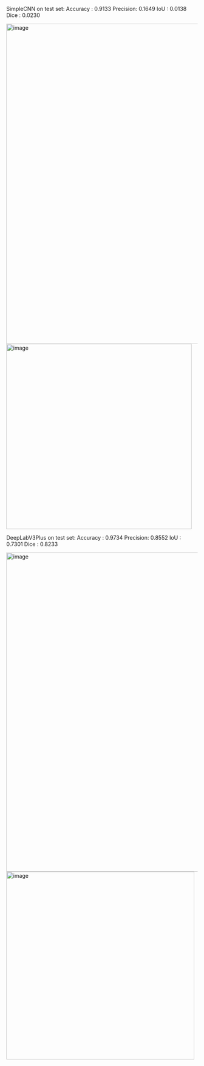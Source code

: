 SimpleCNN on test set:
  Accuracy : 0.9133
  Precision: 0.1649
  IoU      : 0.0138
  Dice     : 0.0230

<img width="844" alt="image" src="https://github.com/user-attachments/assets/6e995be9-0735-4a23-b05d-437e13d6fcaa" />
<img width="488" alt="image" src="https://github.com/user-attachments/assets/5809dab9-28c1-491c-98d4-ee2d2b42a8c3" />



DeepLabV3Plus on test set:
  Accuracy : 0.9734
  Precision: 0.8552
  IoU      : 0.7301
  Dice     : 0.8233

<img width="841" alt="image" src="https://github.com/user-attachments/assets/8d4b2505-10a3-45f5-b6fb-8cc0b5b72e76" />
<img width="495" alt="image" src="https://github.com/user-attachments/assets/afe384ed-ebd0-4f6e-a2c9-783459293437" />

